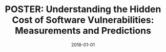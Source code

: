 ---
title: "POSTER: Understanding the Hidden Cost of Software Vulnerabilities: Measurements and Predictions"
collection: publications
permalink: /publication/2018-01-01-POSTER-Understanding-the-Hidden-Cost-of-Software-Vulnerabilities-Measurements-and-Predictions
date: 2018-01-01
venue: 'In the proceedings of Proceedings of the 2018 on Asia Conference on Computer and Communications Security, AsiaCCS 2018, Incheon, Republic of Korea, June 04-08, 2018'
paperurl: 'https://doi.org/10.1145/3196494.3201580'
citation: ' Afsah Anwar,  Aminollah Khormali,  David Mohaisen, &quot;POSTER: Understanding the Hidden Cost of Software Vulnerabilities: Measurements and Predictions.&quot; In the proceedings of Proceedings of the 2018 on Asia Conference on Computer and Communications Security, AsiaCCS 2018, Incheon, Republic of Korea, 2018.'
---